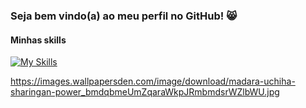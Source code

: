 ### Seja bem vindo(a) ao meu perfil no GitHub! 😸

#### Minhas skills 

[![My Skills](https://skillicons.dev/icons?i=kubernetes,docker,aws,azure,js,git,github,linux,c,python)](https://skillicons.dev)


https://images.wallpapersden.com/image/download/madara-uchiha-sharingan-power_bmdqbmeUmZqaraWkpJRmbmdsrWZlbWU.jpg
